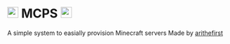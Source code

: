 # <img src="https://github.com/user-attachments/assets/103441a7-3c72-4b1f-a321-fd4b82cc5d71" width=25 height=25> MCPS <img src="https://github.com/user-attachments/assets/103441a7-3c72-4b1f-a321-fd4b82cc5d71" width=25 height=25>

A simple system to easially provision Minecraft servers
Made by [arithefirst]("https://arithefirst.com")
